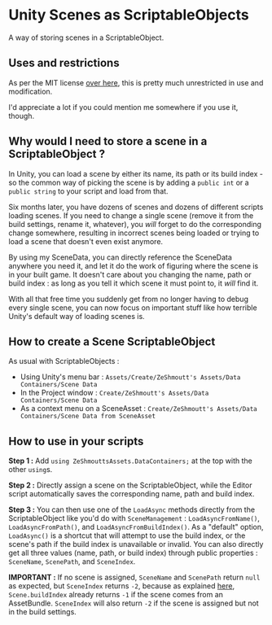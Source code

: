 # Unity Scenes as ScriptableObjects
A way of storing scenes in a ScriptableObject.

## Uses and restrictions

As per the MIT license [over here](https://github.com/ZeShmoutt/Unity-Scene-ScriptableObject/blob/master/.github/LICENSE), this is pretty much unrestricted in use and modification.

I'd appreciate a lot if you could mention me somewhere if you use it, though.

## Why would I need to store a scene in a ScriptableObject ?

In Unity, you can load a scene by either its name, its path or its build index - so the common way of picking the scene is by adding a `public int` or a `public string` to your script and load from that.

Six months later, you have dozens of scenes and dozens of different scripts loading scenes. If you need to change a single scene (remove it from the build settings, rename it, whatever), you *will* forget to do the corresponding change somewhere, resulting in incorrect scenes being loaded or trying to load a scene that doesn't even exist anymore.

By using my SceneData, you can directly reference the SceneData anywhere you need it, and let it do the work of figuring where the scene is in your built game. It doesn't care about you changing the name, path or build index : as long as you tell it which scene it must point to, it *will* find it.

With all that free time you suddenly get from no longer having to debug every single scene, you can now focus on important stuff like how terrible Unity's default way of loading scenes is.

## How to create a Scene ScriptableObject

As usual with ScriptableObjects :

* Using Unity's menu bar : `Assets/Create/ZeShmoutt's Assets/Data Containers/Scene Data`
* In the Project window : `Create/ZeShmoutt's Assets/Data Containers/Scene Data`
* As a context menu on a SceneAsset : `Create/ZeShmoutt's Assets/Data Containers/Scene Data from SceneAsset`

## How to use in your scripts

**Step 1 :** Add `using ZeShmouttsAssets.DataContainers;` at the top with the other `using`s.

**Step 2 :** Directly assign a scene on the ScriptableObject, while the Editor script automatically saves the corresponding name, path and build index.

**Step 3 :** You can then use one of the `LoadAsync` methods directly from the ScriptableObject like you'd do with `SceneManagement` : `LoadAsyncFromName()`, `LoadAsyncFromPath()`, and `LoadAsyncFromBuildIndex()`. As a "default" option, `LoadAsync()` is a shortcut that will attempt to use the build index, or the scene's path if the build index is unavailable or invalid. You can also directly get all three values (name, path, or build index) through public properties : `SceneName`, `ScenePath`, and `SceneIndex`.

**IMPORTANT :** If no scene is assigned, `SceneName` and `ScenePath` return `null` as expected, but `SceneIndex` returns `-2`, because as explained [here](https://docs.unity3d.com/ScriptReference/SceneManagement.Scene-buildIndex.html), `Scene.buildIndex` already returns `-1` if the scene comes from an AssetBundle. `SceneIndex` will also return `-2` if the scene is assigned but not in the build settings.
